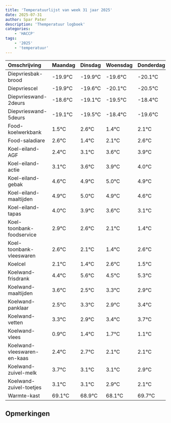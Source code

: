```yaml
---
title: 'Temperatuurlijst van week 31 jaar 2025'
date: 2025-07-31
author: Spar Pater
description: 'Themperatuur logboek'
categories:
    - 'HACCP'
tags:
    - '2025'
    - 'temperatuur'
---
```

|Omschrijving|Maandag|Dinsdag|Woensdag|Donderdag|Vrijdag|Zaterdag|Zondag|
|:---|:---|:---|:---|:---|:---|:---|:---|
|Diepvriesbak-brood|-19.9°C|-19.9°C|-19.6°C|-20.1°C| | | |
|Diepvriescel|-19.9°C|-19.6°C|-20.1°C|-20.5°C| | | |
|Diepvrieswand-2deurs|-18.6°C|-19.1°C|-19.5°C|-18.4°C| | | |
|Diepvrieswand-5deurs|-19.1°C|-19.5°C|-18.4°C|-19.6°C| | | |
|Food-koelwerkbank|1.5°C|2.6°C|1.4°C|2.1°C| | | |
|Food-saladiare|2.6°C|1.4°C|2.1°C|2.6°C| | | |
|Koel-eiland-AGF|2.4°C|3.1°C|3.6°C|3.9°C| | | |
|Koel-eiland-actie|3.1°C|3.6°C|3.9°C|4.0°C| | | |
|Koel-eiland-gebak|4.6°C|4.9°C|5.0°C|4.9°C| | | |
|Koel-eiland-maaltijden|4.9°C|5.0°C|4.9°C|4.6°C| | | |
|Koel-eiland-tapas|4.0°C|3.9°C|3.6°C|3.1°C| | | |
|Koel-toonbank-foodservice|2.9°C|2.6°C|2.1°C|1.4°C| | | |
|Koel-toonbank-vleeswaren|2.6°C|2.1°C|1.4°C|2.6°C| | | |
|Koelcel|2.1°C|1.4°C|2.6°C|1.5°C| | | |
|Koelwand-frisdrank|4.4°C|5.6°C|4.5°C|5.3°C| | | |
|Koelwand-maaltijden|3.6°C|2.5°C|3.3°C|2.9°C| | | |
|Koelwand-panklaar|2.5°C|3.3°C|2.9°C|3.4°C| | | |
|Koelwand-vetten|3.3°C|2.9°C|3.4°C|3.7°C| | | |
|Koelwand-vlees|0.9°C|1.4°C|1.7°C|1.1°C| | | |
|Koelwand-vleeswaren-en-kaas|2.4°C|2.7°C|2.1°C|2.1°C| | | |
|Koelwand-zuivel-melk|3.7°C|3.1°C|3.1°C|2.9°C| | | |
|Koelwand-zuivel-toetjes|3.1°C|3.1°C|2.9°C|2.1°C| | | |
|Warmte-kast|69.1°C|68.9°C|68.1°C|69.7°C| | | |

## Opmerkingen


